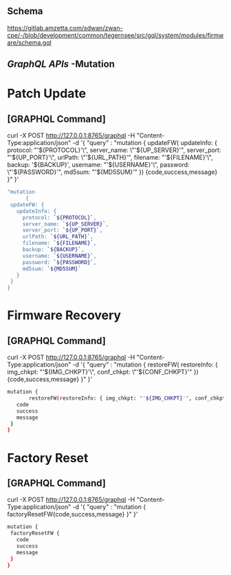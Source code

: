 ## Schema

https://gitlab.amzetta.com/sdwan/zwan-cpe/-/blob/development/common/tegernsee/src/gql/system/modules/firmware/schema.gql
 
 ## *GraphQL APIs*  -Mutation
   
# Patch Update
 ## [GRAPHQL Command]

 curl -X POST http://127.0.0.1:8765/graphql -H "Content-Type:application/json" -d '{ "query" : "mutation { updateFW( updateInfo: { protocol: \"'${PROTOCOL}'\", server_name: \"'${UP_SERVER}'\", server_port: \"'${UP_PORT}'\", urlPath: \"'${URL_PATH}'\", filename: \"'${FILENAME}'\", backup: '${BACKUP}', username: \"'${USERNAME}'\", password: \"'${PASSWORD}'\", md5sum: \"'${MD5SUM}'\" }) {code,success,message} }" }'
 ```sh
 "mutation 
       {
  updateFW: {
    updateInfo: {
      protocol: `${PROTOCOL}`,
      server_name: `${UP_SERVER}`,
      server_port: `${UP_PORT}`,
      urlPath: `${URL_PATH}`,
      filename: `${FILENAME}`,
      backup: `${BACKUP}`,
      username: `${USERNAME}`,
      password: `${PASSWORD}`,
      md5sum: `${MD5SUM}`
    }
  }
}
 ```

# Firmware Recovery
## [GRAPHQL Command]

 curl -X POST http://127.0.0.1:8765/graphql -H "Content-Type:application/json" -d '{ "query" : "mutation { restoreFW( restoreInfo: { img_chkpt: \"'${IMG_CHKPT}'\", conf_chkpt: \"'${CONF_CHKPT}'\" }) {code,success,message} }" }'
 
 ```sh
 mutation {
        restoreFW(restoreInfo: { img_chkpt: "'${IMG_CHKPT}'", conf_chkpt: "'${CONF_CHKPT}'" }) {
    code
    success
    message
  }
}
 ```


# Factory Reset
## [GRAPHQL Command]

 curl -X POST http://127.0.0.1:8765/graphql -H "Content-Type:application/json" -d '{ "query" : "mutation { factoryResetFW{code,success,message} }" }'
 ```sh
 mutation {
  factoryResetFW {
    code
    success
    message
  }
}
 ```

